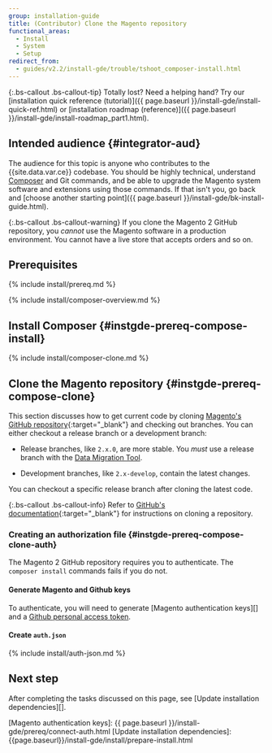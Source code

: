```yaml
---
group: installation-guide
title: (Contributor) Clone the Magento repository
functional_areas:
  - Install
  - System
  - Setup
redirect_from:
  - guides/v2.2/install-gde/trouble/tshoot_composer-install.html
---
```


{:.bs-callout .bs-callout-tip}
Totally lost? Need a helping hand? Try our [installation quick reference (tutorial)]({{ page.baseurl }}/install-gde/install-quick-ref.html) or [installation roadmap (reference)]({{ page.baseurl }}/install-gde/install-roadmap_part1.html).

## Intended audience {#integrator-aud}

The audience for this topic is anyone who contributes to the {{site.data.var.ce}} codebase.
You should be highly technical, understand [Composer](https://glossary.magento.com/composer) and Git commands, and be able to upgrade the Magento system software and extensions using those commands. If that isn't you, go back and [choose another starting point]({{ page.baseurl }}/install-gde/bk-install-guide.html).

{:.bs-callout .bs-callout-warning}
If you clone the Magento 2 GitHub repository, you _cannot_ use the Magento software in a production environment.
You cannot have a live store that accepts orders and so on.

## Prerequisites

{% include install/prereq.md %}

{% include install/composer-overview.md %}

## Install Composer {#instgde-prereq-compose-install}

{% include install/composer-clone.md %}

## Clone the Magento repository {#instgde-prereq-compose-clone}

This section discusses how to get current code by cloning [Magento's GitHub repository][]{:target="_blank"} and checking out branches.
You can either checkout a release branch or a development branch:

* Release branches, like `2.x.0`, are more stable. You _must_ use a release branch with the [Data Migration Tool][].

* Development branches, like `2.x-develop`, contain the latest changes.

You can checkout a specific release branch after cloning the latest code.

{:.bs-callout .bs-callout-info}
Refer to [GitHub's documentation][]{:target="_blank"} for instructions on cloning a repository.

### Creating an authorization file {#instgde-prereq-compose-clone-auth}

The Magento 2 GitHub repository requires you to authenticate. The `composer install` commands fails if you do not.

#### Generate Magento and Github keys

To authenticate, you will need to generate [Magento authentication keys][] and a [Github personal access token][].

#### Create `auth.json`

{% include install/auth-json.md %}

## Next step

After completing the tasks discussed on this page, see [Update installation dependencies][].

<!-- LINK DEFINITIONS -->

[Github personal access token]: https://help.github.com/articles/creating-a-personal-access-token-for-the-command-line/
[Magento's GitHub repository]: https://github.com/magento/magento2
[Data Migration Tool]: {{page.baseurl}}/migration/bk-migration-guide.html
[GitHub's documentation]: https://help.github.com/articles/cloning-a-repository-from-github/
[Magento authentication keys]: {{ page.baseurl }}/install-gde/prereq/connect-auth.html
[Update installation dependencies]: {{page.baseurl}}/install-gde/install/prepare-install.html